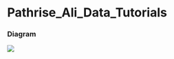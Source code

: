 # Pathrise_Ali_Data_Tutorials

### Diagram

![](../Pathrise_Ali_Data_Tutorials/docs/frameworks/diagrams/aws_object_pipeline.jpg)
